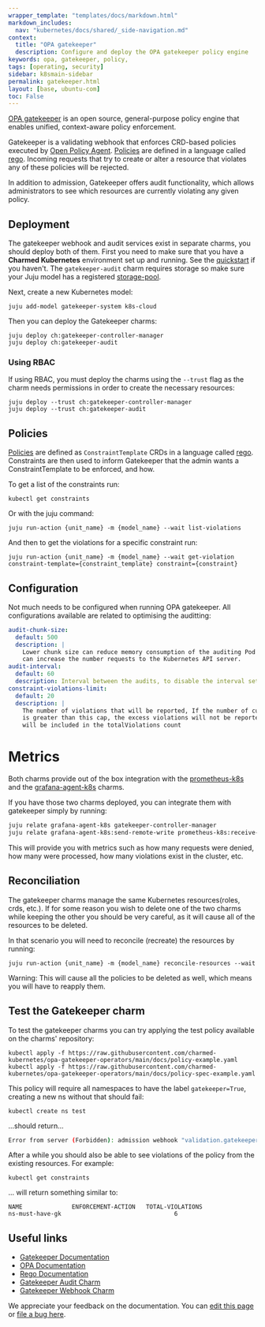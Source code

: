 ```yaml
---
wrapper_template: "templates/docs/markdown.html"
markdown_includes:
  nav: "kubernetes/docs/shared/_side-navigation.md"
context:
  title: "OPA gatekeeper"
  description: Configure and deploy the OPA gatekeeper policy engine
keywords: opa, gatekeeper, policy,
tags: [operating, security]
sidebar: k8smain-sidebar
permalink: gatekeeper.html
layout: [base, ubuntu-com]
toc: False
---
```



[OPA gatekeeper][gatekeeper-docs] is an open source, general-purpose policy engine that enables unified,
context-aware policy enforcement.

Gatekeeper is a validating webhook that enforces CRD-based policies executed by [Open Policy Agent][opa].
[Policies][constraint-templates] are defined in a language called [rego][rego]. Incoming requests that try
to create or alter a resource that violates any of these policies will be rejected.

In addition to admission, Gatekeeper offers audit functionality, which allows administrators to see
which resources are currently violating any given policy.

##  Deployment

The gatekeeper webhook and audit services exist in separate charms, you should deploy both of them.
First you need to make sure that you have a **Charmed Kubernetes** environment set up and running.
See the [quickstart][quickstart] if you haven't. The `gatekeeper-audit` charm requires storage so
make sure your Juju model has a registered [storage-pool][storage-pools].

Next, create a new Kubernetes model:

```console
juju add-model gatekeeper-system k8s-cloud
```

Then you can deploy the Gatekeeper charms:

```console
juju deploy ch:gatekeeper-controller-manager
juju deploy ch:gatekeeper-audit
```

### Using RBAC

If using RBAC, you must deploy the charms using the `--trust` flag as the charm needs permissions
in order to create the necessary resources:

```console
juju deploy --trust ch:gatekeeper-controller-manager
juju deploy --trust ch:gatekeeper-audit
```

## Policies

[Policies][constraint-templates] are defined as `ConstraintTemplate` CRDs in a language called
[rego][rego]. Constraints are then used to inform Gatekeeper that the admin wants a ConstraintTemplate
to be enforced, and how.

To get a list of the constraints run:

```console
kubectl get constraints
```

Or with the juju command:
```console
juju run-action {unit_name} -m {model_name} --wait list-violations
```

And then to get the violations for a specific constraint run:
```console
juju run-action {unit_name} -m {model_name} --wait get-violation constraint-template={constraint_template} constraint={constraint}
```

## Configuration

Not much needs to be configured when running OPA gatekeeper. All configurations available are related to optimising the auditting:
```yaml
audit-chunk-size:
  default: 500
  description: |
    Lower chunk size can reduce memory consumption of the auditing Pod but
    can increase the number requests to the Kubernetes API server.
audit-interval:
  default: 60
  description: Interval between the audits, to disable the interval set `audit-interval=0`
constraint-violations-limit:
  default: 20
  description: |
    The number of violations that will be reported, If the number of current violations
    is greater than this cap, the excess violations will not be reported but they
    will be included in the totalViolations count
```

# Metrics
Both charms provide out of the box integration with the [prometheus-k8s][prometheus-k8s] and
the [grafana-agent-k8s][grafana-agent-k8s] charms.

If you have those two charms deployed, you can integrate them with gatekeeper simply by running:

```bash
juju relate grafana-agent-k8s gatekeeper-controller-manager
juju relate grafana-agent-k8s:send-remote-write prometheus-k8s:receive-remote-write
```

This will provide you with metrics such as how many requests were denied, how many were processed,
how many violations exist in the cluster, etc.

## Reconciliation

The gatekeeper charms manage the same Kubernetes resources(roles, crds, etc.). If for some reason
you wish to delete one of the two charms while keeping the other you should be very careful, as
it will cause all of the resources to be deleted.

In that scenario you will need to reconcile (recreate) the resources by running:

```console
juju run-action {unit_name} -m {model_name} reconcile-resources --wait
```

<div class="p-notification--caution">
  <p markdown="1" class="p-notification__response">
    <span class="p-notification__status">Warning:</span>
This will cause all the policies to be deleted as well, which means you will have to
reapply them.
  </p>
</div>


## Test the Gatekeeper charm

To test the gatekeeper charms you can try applying the test policy available on the charms' repository:

```console
kubectl apply -f https://raw.githubusercontent.com/charmed-kubernetes/opa-gatekeeper-operators/main/docs/policy-example.yaml
kubectl apply -f https://raw.githubusercontent.com/charmed-kubernetes/opa-gatekeeper-operators/main/docs/policy-spec-example.yaml
```

This policy will require all namespaces to have the label `gatekeeper=True`, creating a new ns
without that should fail:

```console
kubectl create ns test
```
...should return...

```bash
Error from server (Forbidden): admission webhook "validation.gatekeeper.sh" denied the request: [ns-must-have-gk] you must provide labels: {"gatekeeper"}
```

After a while you should also be able to see violations of the policy from the
existing resources. For example:

```console
kubectl get constraints
```
... will return something similar to:

```
NAME              ENFORCEMENT-ACTION   TOTAL-VIOLATIONS
ns-must-have-gk                                6
```

## Useful links
- [Gatekeeper Documentation][gatekeeper-docs]
- [OPA Documentation][opa]
- [Rego Documentation][rego]
- [Gatekeeper Audit Charm][gatekeeper-audit]
- [Gatekeeper Webhook Charm][gatekeeper-controller-manager]

<!-- LINKS -->
[gatekeeper-docs]: https://open-policy-agent.github.io/gatekeeper/website/docs/
[constraint-templates]: https://open-policy-agent.github.io/gatekeeper/website/docs/howto#constraint-templates
[opa]: https://www.openpolicyagent.org/docs/latest/
[rego]: https://www.openpolicyagent.org/docs/latest/policy-language/
[gatekeeper-audit]: https://charmhub.io/gatekeeper-audit
[gatekeeper-controller-manager]: https://charmhub.io/gatekeeper-controller-manager
[prometheus-k8s]: https://charmhub.io/prometheus-k8s
[grafana-agent-k8s]: https://charmhub.io/grafana-agent-k8s
[storage-pools]: https://juju.is/docs/olm/defining-and-using-persistent-storage
[quickstart]: https://ubuntu.com/kubernetes/docs/quickstart

<!-- FEEDBACK -->
<div class="p-notification--information">
  <div class="p-notification__content">
    <p class="p-notification__message">We appreciate your feedback on the documentation. You can
    <a href="https://github.com/charmed-kubernetes/kubernetes-docs/edit/main/pages/k8s/gatekeeper.md" >edit this page</a>
    or
    <a href="https://github.com/charmed-kubernetes/kubernetes-docs/issues/new" >file a bug here</a>.</p>
  </div>
</div>